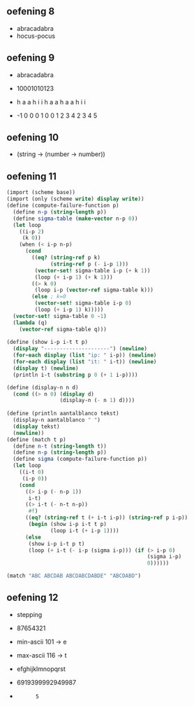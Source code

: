 ## oefening 8
- abracadabra
- hocus-pocus

## oefening 9
- abracadabra
- 10001010123

- h a a h i i h a a h a a h i i
- -1 0 0 0 1 0 0 1 2 3 4 2 3 4 5

## oefening 10
- (string -> (number -> number))

## oefening 11
```scheme
(import (scheme base))
(import (only (scheme write) display write))
(define (compute-failure-function p)
  (define n-p (string-length p))
  (define sigma-table (make-vector n-p 0))
  (let loop
    ((i-p 2)
     (k 0))
    (when (< i-p n-p)
      (cond
        ((eq? (string-ref p k) 
              (string-ref p (- i-p 1)))
         (vector-set! sigma-table i-p (+ k 1))
         (loop (+ i-p 1) (+ k 1)))
        ((> k 0)
         (loop i-p (vector-ref sigma-table k)))
        (else ; k=0
         (vector-set! sigma-table i-p 0)
         (loop (+ i-p 1) k)))))
  (vector-set! sigma-table 0 -1)
  (lambda (q)
    (vector-ref sigma-table q)))
 
(define (show i-p i-t t p)
  (display "---------------------") (newline)
  (for-each display (list "ip: " i-p)) (newline)
  (for-each display (list "it: " i-t)) (newline)
  (display t) (newline)
  (println i-t (substring p 0 (+ 1 i-p))))

(define (display-n n d)
  (cond ((> n 0) (display d)
                 (display-n (- n 1) d))))
 
(define (println aantalblanco tekst)
  (display-n aantalblanco " ")
  (display tekst)
  (newline))
(define (match t p)
  (define n-t (string-length t))
  (define n-p (string-length p))
  (define sigma (compute-failure-function p))
  (let loop
    ((i-t 0)
     (i-p 0)) 
    (cond 
      ((> i-p (- n-p 1))
       i-t)
      ((> i-t (- n-t n-p))
       #f)
      ((eq? (string-ref t (+ i-t i-p)) (string-ref p i-p))
       (begin (show i-p i-t t p)
              (loop i-t (+ i-p 1))))
      (else
       (show i-p i-t p t)
       (loop (+ i-t (- i-p (sigma i-p))) (if (> i-p 0)
                                             (sigma i-p)
                                             0))))))

(match "ABC ABCDAB ABCDABCDABDE" "ABCDABD")
```

## oefening 12
- stepping
- 87654321

- min-ascii 101 -> e
- max-ascii 116 -> t
- efghijklmnopqrst
- 6919399992949987
-           5

